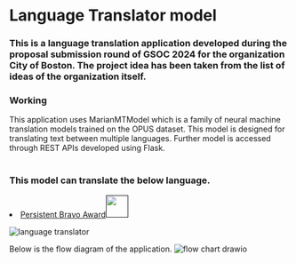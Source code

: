 # Language Translator model
### This is a language translation application developed during the proposal submission round of GSOC 2024 for the  organization City of Boston. The project idea has been taken from the list of ideas of the organization itself. ###
### Working ###
This application uses MarianMTModel which is a family of neural machine translation models trained on the OPUS dataset. This model is designed for translating text between multiple languages. Further model is  accessed through REST APIs developed using Flask.<br><br>

### This model can translate the below language. ### 


<li><a href=""target="_blank">Persistent Bravo Award<img src="assets/laguage translator.png"width="40" height="40" ></a></li>
                  
![language translator](https://github.com/AntimaDwivedi/311-app-GSOC-2024/assets/56269029/694373d4-8a2f-490c-b4dd-aa76c1d28213)



Below is the flow diagram of the application.
![flow chart drawio](https://github.com/AntimaDwivedi/311-app-GSOC-2024/assets/56269029/c65910ff-60a5-4c07-8010-d8f7f403cb9c)
